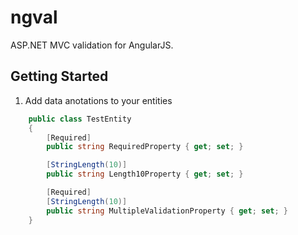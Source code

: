 ngval
=====

ASP.NET MVC validation for AngularJS.

## Getting Started
1. Add data anotations to your entities
```c#
    public class TestEntity
    {
        [Required]
        public string RequiredProperty { get; set; }

        [StringLength(10)]
        public string Length10Property { get; set; }

        [Required]
        [StringLength(10)]
        public string MultipleValidationProperty { get; set; }
    }
```

